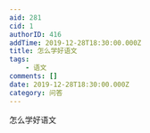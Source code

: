 ```yaml
---
aid: 281
cid: 1
authorID: 416
addTime: 2019-12-28T18:30:00.000Z
title: 怎么学好语文
tags:
    - 语文
comments: []
date: 2019-12-28T18:30:00.000Z
category: 问答
---
```


怎么学好语文
